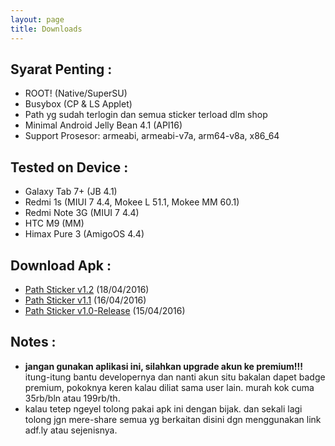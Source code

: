 ```yaml
---
layout: page
title: Downloads
---
```


## Syarat Penting :

* ROOT! (Native/SuperSU)
* Busybox (CP & LS Applet)
* Path yg sudah terlogin dan semua sticker terload dlm shop
* Minimal Android Jelly Bean 4.1 (API16)
* Support Prosesor: armeabi, armeabi-v7a, arm64-v8a, x86_64

## Tested on Device :

* Galaxy Tab 7+ (JB 4.1)
* Redmi 1s (MIUI 7 4.4, Mokee L 51.1, Mokee MM 60.1)
* Redmi Note 3G (MIUI 7 4.4)
* HTC M9 (MM)
* Himax Pure 3 (AmigoOS 4.4)

## Download Apk :

* [Path Sticker v1.2](https://www.dropbox.com/s/tbed5q7edj8wm2b/com.path.sticker_v1.2.apk?dl=0) (18/04/2016)
* [Path Sticker v1.1](https://www.dropbox.com/s/iaaqr2ag49tu4ec/com.path.sticker_v1.1.apk?dl=0)  (16/04/2016)
* [Path Sticker v1.0-Release](https://www.dropbox.com/s/toubs9xqvkd01rp/com.path.sticker_v1.0_release.apk?dl=0) (15/04/2016)

## Notes :

* **jangan gunakan aplikasi ini, silahkan upgrade akun ke premium!!!** itung-itung bantu developernya dan nanti akun situ bakalan dapet badge premium, pokoknya keren kalau diliat sama user lain. murah kok cuma 35rb/bln atau 199rb/th.
* kalau tetep ngeyel tolong pakai apk ini dengan bijak. dan sekali lagi tolong jgn mere-share semua yg berkaitan disini dgn menggunakan link adf.ly atau sejenisnya.
